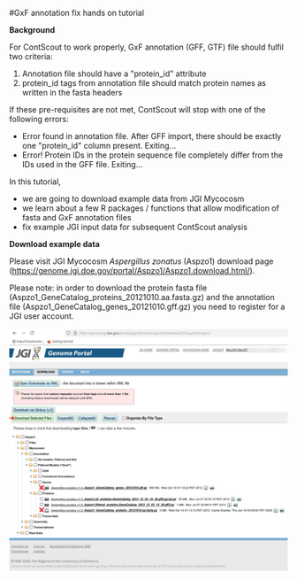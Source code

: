 #GxF annotation fix hands on tutorial

**Background**

For ContScout to work properly, GxF annotation (GFF, GTF) file should fulfil two criteria:
1. Annotation file should have a "protein\_id" attribute
2. protein\_id tags from annotation file should match protein names as written in the fasta headers

If these pre-requisites are not met, ContScout will stop with one of the following errors:
+ Error found in annotation file. After GFF import, there should be exactly one \"protein_id\" column present. Exiting...
+ Error! Protein IDs in the protein sequence file completely differ from the IDs used in the GFF file. Exiting...

In this tutorial, 
+ we are going to download example data from JGI Mycocosm
+ we learn about a few R packages / functions that allow modification of fasta and GxF annotation files
+ fix example JGI input data for subsequent ContScout analysis

**Download example data**

Please visit JGI Mycocosm  *Aspergillus zonatus*  (Aspzo1) download page (https://genome.jgi.doe.gov/portal/Aspzo1/Aspzo1.download.html/).

Please note: in order to download the protein fasta file (Aspzo1_GeneCatalog_proteins_20121010.aa.fasta.gz) and the annotation file (Aspzo1_GeneCatalog_genes_20121010.gff.gz) you need to register for a JGI user account.

![en:JGIdownload](JGIdownload.jpg)
